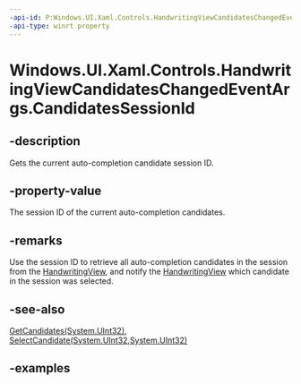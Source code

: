 ```yaml
---
-api-id: P:Windows.UI.Xaml.Controls.HandwritingViewCandidatesChangedEventArgs.CandidatesSessionId
-api-type: winrt property
---
```


# Windows.UI.Xaml.Controls.HandwritingViewCandidatesChangedEventArgs.CandidatesSessionId

<!--
public uint CandidatesSessionId { get; }
-->

## -description

Gets the current auto-completion candidate session ID.

## -property-value

The session ID of the current auto-completion candidates.

## -remarks

Use the session ID to retrieve all auto-completion candidates in the session from the [HandwritingView](handwritingview.md), and notify the [HandwritingView](handwritingview.md) which candidate in the session was selected.

## -see-also

[GetCandidates(System.UInt32)](handwritingview_getcandidates_454088166.md), [SelectCandidate(System.UInt32,System.UInt32)](handwritingview_selectcandidate_1584727245.md)

## -examples
